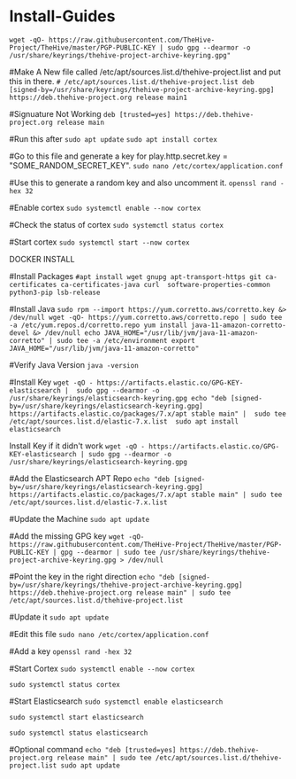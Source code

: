 # Install-Guides

`wget -qO- https://raw.githubusercontent.com/TheHive-Project/TheHive/master/PGP-PUBLIC-KEY | sudo gpg --dearmor -o /usr/share/keyrings/thehive-project-archive-keyring.gpg"`

#Make A New file called /etc/apt/sources.list.d/thehive-project.list and put this in there.
`# /etc/apt/sources.list.d/thehive-project.list
deb [signed-by=/usr/share/keyrings/thehive-project-archive-keyring.gpg] https://deb.thehive-project.org release main1`

#Signuature Not Working
`deb [trusted=yes] https://deb.thehive-project.org release main`

#Run this after 
`sudo apt update`
`sudo apt install cortex`

#Go to this file and generate a key for play.http.secret.key = "SOME_RANDOM_SECRET_KEY".
`sudo nano /etc/cortex/application.conf`

#Use this to generate a random key and also uncomment it.
`openssl rand -hex 32`

#Enable cortex
`sudo systemctl enable --now cortex`

#Check the status of cortex
`sudo systemctl status cortex`

#Start cortex
`sudo systemctl start --now cortex`

DOCKER INSTALL

#Install Packages
`#apt install wget gnupg apt-transport-https git ca-certificates ca-certificates-java curl  software-properties-common python3-pip lsb-release`

#Install Java
`sudo rpm --import https://yum.corretto.aws/corretto.key &> /dev/null
wget -qO- https://yum.corretto.aws/corretto.repo | sudo tee -a /etc/yum.repos.d/corretto.repo
yum install java-11-amazon-corretto-devel &> /dev/null
echo JAVA_HOME="/usr/lib/jvm/java-11-amazon-corretto" | sudo tee -a /etc/environment
export JAVA_HOME="/usr/lib/jvm/java-11-amazon-corretto"`

#Verify Java Version
`java -version`

#Install Key
`wget -qO - https://artifacts.elastic.co/GPG-KEY-elasticsearch |  sudo gpg --dearmor -o /usr/share/keyrings/elasticsearch-keyring.gpg
echo "deb [signed-by=/usr/share/keyrings/elasticsearch-keyring.gpg] https://artifacts.elastic.co/packages/7.x/apt stable main" |  sudo tee /etc/apt/sources.list.d/elastic-7.x.list 
sudo apt install elasticsearch`

Install Key if it didn't work
`wget -qO - https://artifacts.elastic.co/GPG-KEY-elasticsearch | sudo gpg --dearmor -o /usr/share/keyrings/elasticsearch-keyring.gpg`

#Add the Elasticsearch APT Repo
`echo "deb [signed-by=/usr/share/keyrings/elasticsearch-keyring.gpg] https://artifacts.elastic.co/packages/7.x/apt stable main" | sudo tee /etc/apt/sources.list.d/elastic-7.x.list`

#Update the Machine
`sudo apt update`

#Add the missing GPG key
`wget -qO- https://raw.githubusercontent.com/TheHive-Project/TheHive/master/PGP-PUBLIC-KEY | gpg --dearmor | sudo tee /usr/share/keyrings/thehive-project-archive-keyring.gpg > /dev/null`

#Point the key in the right direction
`echo "deb [signed-by=/usr/share/keyrings/thehive-project-archive-keyring.gpg] https://deb.thehive-project.org release main" | sudo tee /etc/apt/sources.list.d/thehive-project.list`

#Update it
`sudo apt update`

#Edit this file
`sudo nano /etc/cortex/application.conf`

#Add a key
`openssl rand -hex 32`

#Start Cortex
`sudo systemctl enable --now cortex`

`sudo systemctl status cortex`

#Start Elasticsearch
`sudo systemctl enable elasticsearch`

`sudo systemctl start elasticsearch`

`sudo systemctl status elasticsearch`


#Optional command
`echo "deb [trusted=yes] https://deb.thehive-project.org release main" | sudo tee /etc/apt/sources.list.d/thehive-project.list
sudo apt update`

















